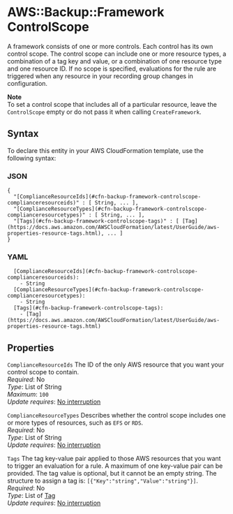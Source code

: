 # AWS::Backup::Framework ControlScope<a name="aws-properties-backup-framework-controlscope"></a>

A framework consists of one or more controls\. Each control has its own control scope\. The control scope can include one or more resource types, a combination of a tag key and value, or a combination of one resource type and one resource ID\. If no scope is specified, evaluations for the rule are triggered when any resource in your recording group changes in configuration\.

**Note**  
To set a control scope that includes all of a particular resource, leave the `ControlScope` empty or do not pass it when calling `CreateFramework`\.

## Syntax<a name="aws-properties-backup-framework-controlscope-syntax"></a>

To declare this entity in your AWS CloudFormation template, use the following syntax:

### JSON<a name="aws-properties-backup-framework-controlscope-syntax.json"></a>

```
{
  "[ComplianceResourceIds](#cfn-backup-framework-controlscope-complianceresourceids)" : [ String, ... ],
  "[ComplianceResourceTypes](#cfn-backup-framework-controlscope-complianceresourcetypes)" : [ String, ... ],
  "[Tags](#cfn-backup-framework-controlscope-tags)" : [ [Tag](https://docs.aws.amazon.com/AWSCloudFormation/latest/UserGuide/aws-properties-resource-tags.html), ... ]
}
```

### YAML<a name="aws-properties-backup-framework-controlscope-syntax.yaml"></a>

```
  [ComplianceResourceIds](#cfn-backup-framework-controlscope-complianceresourceids):
    - String
  [ComplianceResourceTypes](#cfn-backup-framework-controlscope-complianceresourcetypes):
    - String
  [Tags](#cfn-backup-framework-controlscope-tags):
    - [Tag](https://docs.aws.amazon.com/AWSCloudFormation/latest/UserGuide/aws-properties-resource-tags.html)
```

## Properties<a name="aws-properties-backup-framework-controlscope-properties"></a>

`ComplianceResourceIds` <a name="cfn-backup-framework-controlscope-complianceresourceids"></a>
The ID of the only AWS resource that you want your control scope to contain\.  
_Required_: No  
_Type_: List of String  
_Maximum_: `100`  
_Update requires_: [No interruption](https://docs.aws.amazon.com/AWSCloudFormation/latest/UserGuide/using-cfn-updating-stacks-update-behaviors.html#update-no-interrupt)

`ComplianceResourceTypes` <a name="cfn-backup-framework-controlscope-complianceresourcetypes"></a>
Describes whether the control scope includes one or more types of resources, such as `EFS` or `RDS`\.  
_Required_: No  
_Type_: List of String  
_Update requires_: [No interruption](https://docs.aws.amazon.com/AWSCloudFormation/latest/UserGuide/using-cfn-updating-stacks-update-behaviors.html#update-no-interrupt)

`Tags` <a name="cfn-backup-framework-controlscope-tags"></a>
The tag key\-value pair applied to those AWS resources that you want to trigger an evaluation for a rule\. A maximum of one key\-value pair can be provided\. The tag value is optional, but it cannot be an empty string\. The structure to assign a tag is: `[{"Key":"string","Value":"string"}]`\.  
_Required_: No  
_Type_: List of [Tag](https://docs.aws.amazon.com/AWSCloudFormation/latest/UserGuide/aws-properties-resource-tags.html)  
_Update requires_: [No interruption](https://docs.aws.amazon.com/AWSCloudFormation/latest/UserGuide/using-cfn-updating-stacks-update-behaviors.html#update-no-interrupt)
